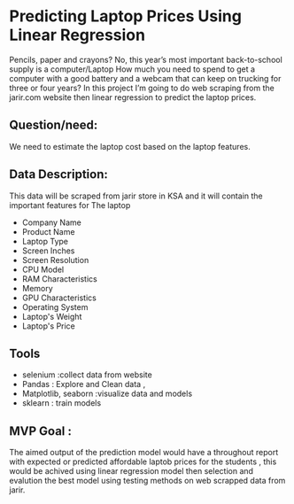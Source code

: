 # Predicting Laptop Prices Using Linear Regression

Pencils, paper and crayons? No, this year’s most important back-to-school supply is a computer/Laptop
How much you need to spend to get a computer with a good battery and a webcam that can keep on trucking for three or four years?
In this project I’m going to do web scraping from the jarir.com website then linear regression to predict the laptop prices.

## Question/need:
We need to estimate the laptop cost based on the laptop features.

## Data Description:
This data will be scraped from jarir store in KSA and it will contain the important features for The laptop 

- Company Name
- Product Name
- Laptop Type
- Screen Inches
- Screen Resolution
- CPU Model
- RAM Characteristics
- Memory
- GPU Characteristics
- Operating System
- Laptop's Weight
- Laptop's Price

## Tools

- selenium :collect data from website 
- Pandas : Explore and Clean data , 
- Matplotlib, seaborn :visualize data and models 
- sklearn : train models

## MVP Goal :
The aimed output of the prediction model would have a throughout report with expected or predicted affordable laptob prices for the students , this would be achived using linear regression model then selection and evalution the best model using testing methods on web scrapped data from jarir.

